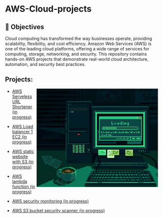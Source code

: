# AWS-Cloud-projects

## 🎯 Objectives
Cloud computing has transformed the way businesses operate, providing scalability, flexibility, and cost efficiency. Amazon Web Services (AWS) is one of the leading cloud platforms, offering a wide range of services for computing, storage, networking, and security. This repository contains hands-on AWS projects that demonstrate real-world cloud architecture, automation, and security best practices.

## Projects:

<img align="right" alt="Coding" width="400" src="https://github.com/Juniorklb/Juniorklb/blob/662692f737cc8f550da799d48190446b55a68900/Working%20hard.jpeg">

- <a href="https://github.com/Juniorklb/AWS-Serverless-URL-Shortener">AWS Serveless URL Shortener (in progress)</a>

- <a href="https://github.com/Juniorklb/Create-a-Load-Balancer-for-a-single-EC2-instance">AWS Load balancer 1 EC2 (in progress)</a>

- <a href="https://github.com/Juniorklb/Static-website-S3-">AWS static website with S3 (in progress)</a>

- <a href="https://github.com/Juniorklb/Lambda-function-returning-JSON"> AWS lambda function (in progress)</a>

- <a href="https://github.com/Juniorklb/AWS-Security-Monitoring-Dashboard"> AWS security monitoring (in progress)</a>

- <a href="https://github.com/Juniorklb/S3-Bucket-Security-Scanner">AWS S3 bucket security scanner (in progress)</a>
